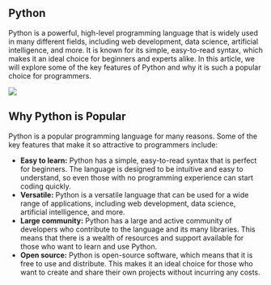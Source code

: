 ## Python

Python is a powerful, high-level programming language that is widely used in many different fields, including web development, data science, artificial intelligence, and more. It is known for its simple, easy-to-read syntax, which makes it an ideal choice for beginners and experts alike. In this article, we will explore some of the key features of Python and why it is such a popular choice for programmers.

![](https://python.domainunion.de/static/community_logos/python-logo-master-v3-TM.png)

## Why Python is Popular

Python is a popular programming language for many reasons. Some of the key features that make it so attractive to programmers include:

- **Easy to learn:** Python has a simple, easy-to-read syntax that is perfect for beginners. The language is designed to be intuitive and easy to understand, so even those with no programming experience can start coding quickly.
- **Versatile:** Python is a versatile language that can be used for a wide range of applications, including web development, data science, artificial intelligence, and more.
- **Large community:** Python has a large and active community of developers who contribute to the language and its many libraries. This means that there is a wealth of resources and support available for those who want to learn and use Python.
- **Open source:** Python is open-source software, which means that it is free to use and distribute. This makes it an ideal choice for those who want to create and share their own projects without incurring any costs.


